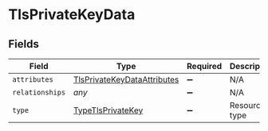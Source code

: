 # TlsPrivateKeyData


## Fields

| Field                                                                             | Type                                                                              | Required                                                                          | Description                                                                       |
| --------------------------------------------------------------------------------- | --------------------------------------------------------------------------------- | --------------------------------------------------------------------------------- | --------------------------------------------------------------------------------- |
| `attributes`                                                                      | [TlsPrivateKeyDataAttributes](../../models/shared/tlsprivatekeydataattributes.md) | :heavy_minus_sign:                                                                | N/A                                                                               |
| `relationships`                                                                   | *any*                                                                             | :heavy_minus_sign:                                                                | N/A                                                                               |
| `type`                                                                            | [TypeTlsPrivateKey](../../models/shared/typetlsprivatekey.md)                     | :heavy_minus_sign:                                                                | Resource type                                                                     |
